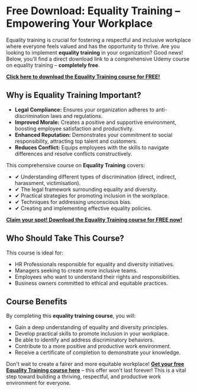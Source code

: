 # Free Download: Equality Training – Empowering Your Workplace

Equality training is crucial for fostering a respectful and inclusive workplace where everyone feels valued and has the opportunity to thrive. Are you looking to implement **equality training** in your organization? Good news! Below, you'll find a direct download link to a comprehensive Udemy course on equality training – **completely free**.

[**Click here to download the Equality Training course for FREE!**](https://udemywork.com/equality-training)

## Why is Equality Training Important?

*   **Legal Compliance:** Ensures your organization adheres to anti-discrimination laws and regulations.
*   **Improved Morale:** Creates a positive and supportive environment, boosting employee satisfaction and productivity.
*   **Enhanced Reputation:** Demonstrates your commitment to social responsibility, attracting top talent and customers.
*   **Reduces Conflict:** Equips employees with the skills to navigate differences and resolve conflicts constructively.

This comprehensive course on **Equality Training** covers:

*   ✔ Understanding different types of discrimination (direct, indirect, harassment, victimisation).
*   ✔ The legal framework surrounding equality and diversity.
*   ✔ Practical strategies for promoting inclusion in the workplace.
*   ✔ Techniques for addressing unconscious bias.
*   ✔ Creating and implementing effective equality policies.

[**Claim your spot! Download the Equality Training course for FREE now!**](https://udemywork.com/equality-training)

## Who Should Take This Course?

This course is ideal for:

*   HR Professionals responsible for equality and diversity initiatives.
*   Managers seeking to create more inclusive teams.
*   Employees who want to understand their rights and responsibilities.
*   Business owners committed to ethical and equitable practices.

## Course Benefits

By completing this **equality training course**, you will:

*   Gain a deep understanding of equality and diversity principles.
*   Develop practical skills to promote inclusion in your workplace.
*   Be able to identify and address discriminatory behaviors.
*   Contribute to a more positive and productive work environment.
*   Receive a certificate of completion to demonstrate your knowledge.

Don't wait to create a fairer and more equitable workplace! **[Get your free Equality Training course here](https://udemywork.com/equality-training)** – this offer won't last forever! This is a vital step toward building a thriving, respectful, and productive work environment for everyone.
